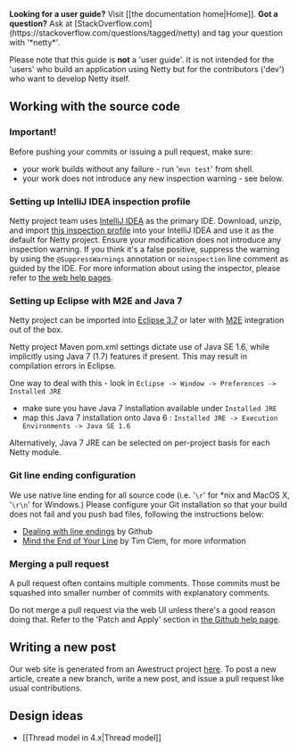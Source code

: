 <div class="alert alert-danger"><strong>Looking for a user guide?</strong> Visit [[the documentation home|Home]]. <strong>Got a question?</strong> Ask at [StackOverflow.com](https://stackoverflow.com/questions/tagged/netty) and tag your question with '*netty*'.</div>

Please note that this guide is <strong>not</strong> a 'user guide'.  It is not intended for the 'users' who build an application using Netty but for the contributors ('dev') who want to develop Netty itself.

## Working with the source code

### Important!

Before pushing your commits or issuing a pull request, make sure:

* your work builds without any failure - run '`mvn test`' from shell.
* your work does not introduce any new inspection warning - see below.

### Setting up IntelliJ IDEA inspection profile

Netty project team uses [IntelliJ IDEA](http://www.jetbrains.com/idea/) as the primary IDE. Download, unzip, and import [this inspection profile](http://netty.io/files/IntelliJ%20IDEA%20Inspection%20Profile.xml.zip) into your IntelliJ IDEA and use it as the default for Netty project. Ensure your modification does not introduce any inspection warning. If you think it's a false positive, suppress the warning by using the `@SuppressWarnings` annotation or `noinspection` line comment as guided by the IDE.  For more information about using the inspector, please refer to [the web help pages](http://www.jetbrains.com/idea/webhelp/inspecting-source-code.html).

### Setting up Eclipse with M2E and Java 7

Netty project can be imported into 
[Eclipse 3.7](http://www.eclipse.org/downloads/)
or later with
[M2E](http://eclipse.org/m2e/)
integration out of the box.

Netty project Maven pom.xml settings dictate use of Java SE 1.6, 
while implicitly using Java 7 (1.7) features if present.
This may result in compilation errors in Eclipse.

One way to deal with this - look in ```Eclipse -> Window -> Preferences -> Installed JRE```

* make sure you have Java 7 installation available under ```Installed JRE```
* map this Java 7 installation onto Java 6 : ```Installed JRE -> Execution Environments -> Java SE 1.6```

Alternatively, Java 7 JRE can be selected on per-project basis for each Netty module.

### Git line ending configuration

We use native line ending for all source code (i.e. '`\r`' for *nix and MacOS X, '`\r\n`' for Windows.) Please configure your Git installation so that your build does not fail and you push bad files, following the instructions below:

* [Dealing with line endings](https://help.github.com/articles/dealing-with-line-endings) by Github
* [Mind the End of Your Line](http://adaptivepatchwork.com/2012/03/01/mind-the-end-of-your-line/) by Tim Clem, for more information

### Merging a pull request

A pull request often contains multiple comments.  Those commits must be squashed into smaller number of commits with explanatory comments.

Do not merge a pull request via the web UI unless there's a good reason doing that. Refer to the 'Patch and Apply' section in [the Github help page](https://help.github.com/articles/using-pull-requests#merging-a-pull-request).

## Writing a new post

Our web site is generated from an Awestruct project [here](https://github.com/netty/netty-website).  To post a new article, create a new branch, write a new post, and issue a pull request like usual contributions.

## Design ideas

* [[Thread model in 4.x|Thread model]]
